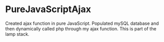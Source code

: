 # PureJavaScriptAjax
Created ajax function in pure JavaScript. Populated mySQL database and then dynamically called php through my ajax function. This is part of the lamp stack. 
